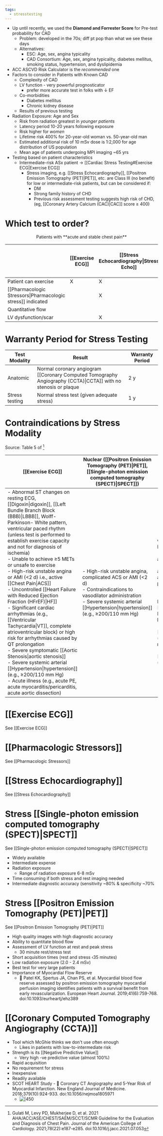 ```yaml
---
tags:
  - stresstesting
---
```


- Up until recently, we used the **Diamond and Forrester Score** for Pre-test probability for CAD
	- Problem: developed in the 70s; diff pt pop than what we see these days
	- Alternatives:
		- ESC: Age, sex, angina typicality
		- CAD Consortium: Age, sex, angina typicality, diabetes mellitus, smoking status, hypertension, and dyslipidemia 
- ACC ASCVD Risk Calculator is the *recommended* one
- Factors to consider in Patients with Known CAD
	- Complexity of CAD
	- LV function - very powerful prognosticator
		- prefer more accurate test in folks with ↓ EF
	- Co-morbidities
		- Diabetes mellitus
		- Chronic kidney disease
	- Results of previous testing
- Radiation Exposure: Age and Sex
	- Risk from radiation greatest in *younger patients*
	- Latency period 10-20 years following exposure
	- Risk higher for *women*
	- Lifetime risk 400% for 20-year-old woman vs. 50-year-old man
	- Estimated additional risk of 10 mSv dose is 1:2,000 for age distribution of US population
	- Mean age of patients undergoing MPI imaging ~65 yrs
- Testing based on patient characteristics
	- Intermediate-risk ASx patient → [[Cardiac Stress Testing#Exercise ECG|Exercise ECG]]
		- Stress imaging, e.g. [[Stress Echocardiography]], [[Positron Emission Tomography (PET)|PET]], etc. are Class III (no benefit) for low or intermediate-risk patients, but can be considered if:
			- DM
			- Strong family history of CHD
			- Previous risk assessment testing suggests high risk of CHD, (eg, [[Coronary Artery Calcium (CAC)|CAC]] score ≥ 400)

# Which test to order?

<center>Patients with **acute and stable chest pain**</center>

|                                                             | [[Exercise ECG]] | [[Stress Echocardiography\|Stress Echo]] | [[Single-photon emission computed tomography (SPECT)\|SPECT]] | [[Positron Emission Tomography (PET)\|PET]] | [[Stress Cardiac MRI\|Stress CMR]] |
| ----------------------------------------------------------- | ---------------- | ---------------------------------------- | ------------------------------------------------------------- | ------------------------------------------- | ---------------------------------- |
| Patient can exercise                                        | X                | X                                        | X                                                             |                                             |                                    |
| [[Pharmacologic Stressors\|Pharmacologic stress]] indicated |                  | X                                        | X                                                             | X                                           | X                                  |
| Quantitative flow                                           |                  |                                          |                                                               | X                                           | X                                  |
| LV dysfunction/scar                                         |                  | X                                        | X                                                             | X                                           | X                                  |


# Warranty Period for Stress Testing

| Test Modality  | Result                                                                                                              | Warranty Period |
| -------------- | ------------------------------------------------------------------------------------------------------------------- | --------------- |
| Anatomic       | Normal coronary angiogram  <br>[[Coronary Computed Tomography Angiography (CCTA)\|CCTA]] with no stenosis or plaque | 2 y             |
| Stress testing | Normal stress test (given adequate stress)                                                                          | 1 y             |
# Contraindications by Stress Modality

Source: Table 5 of [^cp]

| [[Exercise ECG]]                                                                                                                                                                                                                                                                                                                                                                                                                                                                                                                                                                                                                                                                                                                                                                                                                                                                                                    | Nuclear ([[Positron Emission Tomography (PET)\|PET]], [[Single-photon emission computed tomography (SPECT)\|SPECT]])                                                                                | [[Stress Echocardiography]]                                                                                                                                                                                                                                                                                                                                                                                                                                                                                                                                                                                      | [[Stress Cardiac MRI]]                                                                                                                                                                                                             | [[Coronary Computed Tomography Angiography (CCTA)\|CCTA]]                                                                                                                                                                                                                                          |
| ------------------------------------------------------------------------------------------------------------------------------------------------------------------------------------------------------------------------------------------------------------------------------------------------------------------------------------------------------------------------------------------------------------------------------------------------------------------------------------------------------------------------------------------------------------------------------------------------------------------------------------------------------------------------------------------------------------------------------------------------------------------------------------------------------------------------------------------------------------------------------------------------------------------- | --------------------------------------------------------------------------------------------------------------------------------------------------------------------------------------------------- | ---------------------------------------------------------------------------------------------------------------------------------------------------------------------------------------------------------------------------------------------------------------------------------------------------------------------------------------------------------------------------------------------------------------------------------------------------------------------------------------------------------------------------------------------------------------------------------------------------------------- | ---------------------------------------------------------------------------------------------------------------------------------------------------------------------------------------------------------------------------------- | -------------------------------------------------------------------------------------------------------------------------------------------------------------------------------------------------------------------------------------------------------------------------------------------------- |
| - Abnormal ST changes on resting ECG, [[Digoxin\|digoxin]], [[Left Bundle Branch Block (BBB)\|LBBB]], Wolff-Parkinson- White pattern, ventricular paced rhythm (unless test is performed to establish exercise capacity and not for diagnosis of ischemia)<br>- Unable to achieve ≥5 METs or unsafe to exercise<br>- High-risk unstable angina or AMI (<2 d) i.e., active [[Chest Pain\|ACS]]<br>- Uncontrolled [[Heart Failure with Reduced Ejection Fraction (HFrEF)\|HF]]<br>- Significant cardiac arrhythmias (e.g., [[Ventricular Tachycardia\|VT]], complete atrioventricular block) or high risk for arrhythmias caused by QT prolongation<br>- Severe symptomatic [[Aortic Stenosis\|aortic stenosis]]<br>- Severe systemic arterial [[Hypertension\|hypertension]] (e.g., ≥200/110 mm Hg)<br>- Acute illness (e.g., acute PE, acute myocarditis/pericarditis, acute aortic dissection) | - High-risk unstable angina, complicated ACS or AMI (<2 d)<br>- Contraindications to vasodilator administration<br>- Severe systemic arterial [[Hypertension\|hypertension]] (e.g., ≥200/110 mm Hg) | - Poor windows<br>- Unable to reach target HR<br>- Uncontrolled [[Heart Failure with Reduced Ejection Fraction (HFrEF)\|HF]]<br>- High-risk unstable angina, active ACS or AMI (<2 d)<br>- Serious ventricular arrhythmia or high risk for arrhythmias attributable to QT prolongation<br>- Respiratory failure<br>- Severe COPD, [[Pulmonary Embolism\|acute PE]], severe [[Pulmonary Hypertension\|pulmonary hypertension]]<br>- Contraindications to [[Dobutamine\|dobutamine]] (if pharmacologic stress test needed)<br>- Severe systemic arterial [[Hypertension\|hypertension]] (e.g., ≥200/110 mm Hg)<br> | - Reduced GFR (<30 mL/min/1.73 m2)<br>- Contraindications to vasodilator administration<br>- Implanted devices that are not MRI-safe or that will produce artifact<br>- Significant claustrophobia<br>- Caffeine ☕ use within past | - Allergy to iodinated contrast<br>- Inability to cooperate with scan acquisition and/or breath-hold instructions<br>- Clinically unstable<br>- Renal impairment<br>- Unable to achieve target HR<br>- Heart rate variability and arrhythmia<br>- Contraindication to nitroglycerin (if indicated) |

# [[Exercise ECG]]

See [[Exercise ECG]]
# [[Pharmacologic Stressors]]

See [[Pharmacologic Stressors]]

# [[Stress Echocardiography]]

See [[Stress Echocardiography]]

# Stress [[Single-photon emission computed tomography (SPECT)|SPECT]]

See [[Single-photon emission computed tomography (SPECT)|SPECT]]

- Widely available
- Intermediate expense
- Radiation exposure
	- Range of radiation exposure 6-8 mSv
- Time consuming if both stress and rest imaging needed
- Intermediate diagnostic accuracy (sensitivity ~80% & specificity ~70%

# Stress [[Positron Emission Tomography (PET)|PET]]

See [[Positron Emission Tomography (PET)|PET]]

- High quality images with high diagnostic accuracy
- Ability to quantitate blood flow
- Assessment of LV function at rest and peak stress
	- 30 minute rest/stress test
- Short acquisition times (rest and stress ‹35 minutes)
- Low radiation exposure (2.0 - 2.4 mSv)
- Best test for very large patients
- Importance of Myocardial Flow Reserve
	- 📄 Patel KK, Spertus JA, Chan PS, et al. Myocardial blood flow reserve assessed by positron emission tomography myocardial perfusion imaging identifies patients with a survival benefit from early revascularization. European Heart Journal. 2019;41(6):759-768. doi:10.1093/eurheartj/ehz389

# [[Coronary Computed Tomography Angiography (CCTA)]]

- Tool which McGhie thinks we don't use often enough
	- Likes in patients with low-to-intermediate risk
- Strength is its [[Negative Predictive Value]]
	- Very high -ve predictive value (almost 100%)
- Rapid acquisition
- No requirement for stress
- Inexpensive
- Readily available
- SCOT HEART Study - 📄  Coronary CT Angiography and 5-Year Risk of Myocardial Infarction. New England Journal of Medicine. 2018;379(10):924-933. doi:10.1056/nejmoa1805971
	- ![|450](https://www.nejm.org/na101/home/literatum/publisher/mms/journals/content/nejm/2018/nejm_2018.379.issue-10/nejmoa1805971/20180831/images/img_medium/nejmoa1805971_f2.jpeg)

[^cp]: Gulati M, Levy PD, Mukherjee D, et al. 2021 AHA/ACC/ASE/CHEST/SAEM/SCCT/SCMR Guideline for the Evaluation and Diagnosis of Chest Pain. Journal of the American College of Cardiology. 2021;78(22):e187-e285. doi:10.1016/j.jacc.2021.07.053